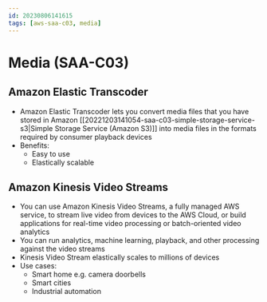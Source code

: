 ```yaml
---
id: 20230806141615
tags: [aws-saa-c03, media]
---
```


# Media (SAA-C03)

## Amazon Elastic Transcoder

* Amazon Elastic Transcoder lets you convert media files that you have
  stored in Amazon [[20221203141054-saa-c03-simple-storage-service-s3|Simple Storage Service (Amazon S3)]]
  into media files in the formats required by consumer playback devices
* Benefits:
  * Easy to use
  * Elastically scalable

## Amazon Kinesis Video Streams

* You can use Amazon Kinesis Video Streams, a fully managed AWS service,
  to stream live video from devices to the AWS Cloud, or build
  applications for real-time video processing or batch-oriented video
  analytics
* You can run analytics, machine learning, playback, and other
  processing against the video streams
* Kinesis Video Stream elastically scales to millions of devices
* Use cases:
  * Smart home e.g. camera doorbells
  * Smart cities
  * Industrial automation
